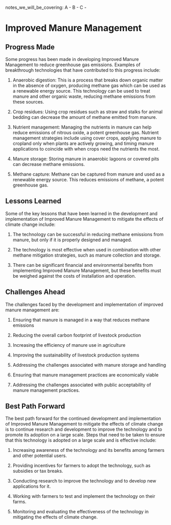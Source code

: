 notes_we_will_be_covering:
A -
B -
C -

# Improved Manure Management

## Progress Made

Some progress has been made in developing Improved Manure Management to reduce greenhouse gas emissions. Examples of breakthrough technologies that have contributed to this progress include:

1. Anaerobic digestion: This is a process that breaks down organic matter in the absence of oxygen, producing methane gas which can be used as a renewable energy source. This technology can be used to treat manure and other organic waste, reducing methane emissions from these sources.

2. Crop residues: Using crop residues such as straw and stalks for animal bedding can decrease the amount of methane emitted from manure.

3. Nutrient management: Managing the nutrients in manure can help reduce emissions of nitrous oxide, a potent greenhouse gas. Nutrient management strategies include using cover crops, applying manure to cropland only when plants are actively growing, and timing manure applications to coincide with when crops need the nutrients the most.

4. Manure storage: Storing manure in anaerobic lagoons or covered pits can decrease methane emissions.

5. Methane capture: Methane can be captured from manure and used as a renewable energy source. This reduces emissions of methane, a potent greenhouse gas.

## Lessons Learned

Some of the key lessons that have been learned in the development and implementation of Improved Manure Management to mitigate the effects of climate change include:

1. The technology can be successful in reducing methane emissions from manure, but only if it is properly designed and managed.

2. The technology is most effective when used in combination with other methane mitigation strategies, such as manure collection and storage.

3. There can be significant financial and environmental benefits from implementing Improved Manure Management, but these benefits must be weighed against the costs of installation and operation.

## Challenges Ahead

The challenges faced by the development and implementation of improved manure management are:

1. Ensuring that manure is managed in a way that reduces methane emissions

2. Reducing the overall carbon footprint of livestock production

3. Increasing the efficiency of manure use in agriculture

4. Improving the sustainability of livestock production systems

5. Addressing the challenges associated with manure storage and handling

6. Ensuring that manure management practices are economically viable

7. Addressing the challenges associated with public acceptability of manure management practices.

## Best Path Forward

The best path forward for the continued development and implementation of Improved Manure Management to mitigate the effects of climate change is to continue research and development to improve the technology and to promote its adoption on a large scale. Steps that need to be taken to ensure that this technology is adopted on a large scale and is effective include:

1. Increasing awareness of the technology and its benefits among farmers and other potential users.

2. Providing incentives for farmers to adopt the technology, such as subsidies or tax breaks.

3. Conducting research to improve the technology and to develop new applications for it.

4. Working with farmers to test and implement the technology on their farms.

5. Monitoring and evaluating the effectiveness of the technology in mitigating the effects of climate change.
